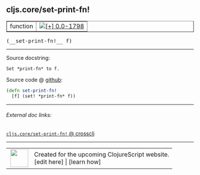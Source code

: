 ## cljs.core/set-print-fn!



 <table border="1">
<tr>
<td>function</td>
<td><a href="https://github.com/cljsinfo/cljs-api-docs/tree/0.0-1798"><img valign="middle" alt="[+] 0.0-1798" title="Added in 0.0-1798" src="https://img.shields.io/badge/+-0.0--1798-lightgrey.svg"></a> </td>
</tr>
</table>


 <samp>
(__set-print-fn!__ f)<br>
</samp>

---





Source docstring:

```
Set *print-fn* to f.
```


Source code @ [github](https://github.com/clojure/clojurescript/blob/r2511/src/cljs/cljs/core.cljs#L28-L30):

```clj
(defn set-print-fn!
  [f] (set! *print-fn* f))
```

<!--
Repo - tag - source tree - lines:

 <pre>
clojurescript @ r2511
└── src
    └── cljs
        └── cljs
            └── <ins>[core.cljs:28-30](https://github.com/clojure/clojurescript/blob/r2511/src/cljs/cljs/core.cljs#L28-L30)</ins>
</pre>

-->

---



###### External doc links:

[`cljs.core/set-print-fn!` @ crossclj](http://crossclj.info/fun/cljs.core.cljs/set-print-fn%21.html)<br>

---

 <table>
<tr><td>
<img valign="middle" align="right" width="48px" src="http://i.imgur.com/Hi20huC.png">
</td><td>
Created for the upcoming ClojureScript website.<br>
[edit here] | [learn how]
</td></tr></table>

[edit here]:https://github.com/cljsinfo/cljs-api-docs/blob/master/cljsdoc/cljs.core/set-print-fnBANG.cljsdoc
[learn how]:https://github.com/cljsinfo/cljs-api-docs/wiki/cljsdoc-files

<!--

This information was too distracting to show to readers, but I'll leave it
commented here since it is helpful to:

- pretty-print the data used to generate this document
- and show how to retrieve that data



The API data for this symbol:

```clj
{:ns "cljs.core",
 :name "set-print-fn!",
 :signature ["[f]"],
 :history [["+" "0.0-1798"]],
 :type "function",
 :full-name-encode "cljs.core/set-print-fnBANG",
 :source {:code "(defn set-print-fn!\n  [f] (set! *print-fn* f))",
          :title "Source code",
          :repo "clojurescript",
          :tag "r2511",
          :filename "src/cljs/cljs/core.cljs",
          :lines [28 30]},
 :full-name "cljs.core/set-print-fn!",
 :docstring "Set *print-fn* to f."}

```

Retrieve the API data for this symbol:

```clj
;; from Clojure REPL
(require '[clojure.edn :as edn])
(-> (slurp "https://raw.githubusercontent.com/cljsinfo/cljs-api-docs/catalog/cljs-api.edn")
    (edn/read-string)
    (get-in [:symbols "cljs.core/set-print-fn!"]))
```

-->
